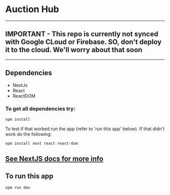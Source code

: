 # Auction Hub
---
## IMPORTANT - This repo is currently not synced with Google CLoud or Firebase. SO, don't deploy it to the cloud. We'll worry about that soon
---
## Dependencies
+ NextJs
+ React
+ ReactDOM
### To get all dependencies try:
```
npm install
```
To test if that worked run the app (refer to 'run this app' below). If that didn't work do the following:
```
npm install next react react-dom
```
[See NextJS docs for more info](https://nextjs.org/docs)
---
## To run this app
```
npm run dev
```